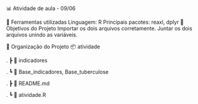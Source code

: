 📊 Atividade de aula - 09/06

🧰 Ferramentas utilizadas
Linguagem: R
Principais pacotes: reaxl, dplyr
🎯 Objetivos do Projeto
Importar os dois arquivos corretamente.
Juntar os dois arquivos unindo as variáveis.

📁 Organização do Projeto
📦 atividade

. ┣ 📂 indicadores

. ┗ 📄 Base_indicadores, Base_tuberculose

. ┣ 📜 README.md

. ┗ 📜 atividade.R
